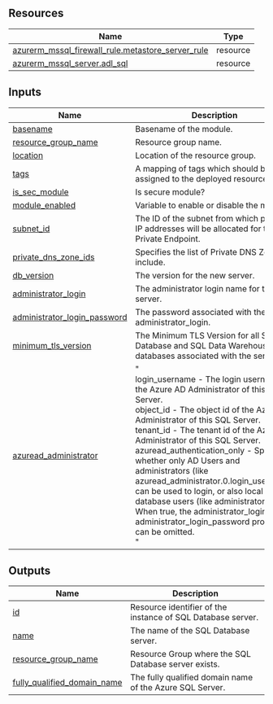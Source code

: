 <!-- BEGIN_TF_DOCS -->
## Resources

| Name | Type |
|------|------|
| [azurerm_mssql_firewall_rule.metastore_server_rule](https://registry.terraform.io/providers/hashicorp/azurerm/latest/docs/resources/mssql_firewall_rule) | resource |
| [azurerm_mssql_server.adl_sql](https://registry.terraform.io/providers/hashicorp/azurerm/latest/docs/resources/mssql_server) | resource |

## Inputs

| Name | Description | Type | Default | Required |
|------|-------------|------|---------|:--------:|
| <a name="input_basename"></a> [basename](#input\_basename) | Basename of the module. | `string` | n/a | yes |
| <a name="input_resource_group_name"></a> [resource\_group\_name](#input\_resource\_group\_name) | Resource group name. | `string` | n/a | yes |
| <a name="input_location"></a> [location](#input\_location) | Location of the resource group. | `string` | n/a | yes |
| <a name="input_tags"></a> [tags](#input\_tags) | A mapping of tags which should be assigned to the deployed resource. | `map(string)` | `{}` | no |
| <a name="input_is_sec_module"></a> [is\_sec\_module](#input\_is\_sec\_module) | Is secure module? | `bool` | `true` | no |
| <a name="input_module_enabled"></a> [module\_enabled](#input\_module\_enabled) | Variable to enable or disable the module. | `bool` | `true` | no |
| <a name="input_subnet_id"></a> [subnet\_id](#input\_subnet\_id) | The ID of the subnet from which private IP addresses will be allocated for this Private Endpoint. | `string` | `""` | no |
| <a name="input_private_dns_zone_ids"></a> [private\_dns\_zone\_ids](#input\_private\_dns\_zone\_ids) | Specifies the list of Private DNS Zones to include. | `list(string)` | `[]` | no |
| <a name="input_db_version"></a> [db\_version](#input\_db\_version) | The version for the new server. | `string` | n/a | yes |
| <a name="input_administrator_login"></a> [administrator\_login](#input\_administrator\_login) | The administrator login name for the new server. | `string` | n/a | yes |
| <a name="input_administrator_login_password"></a> [administrator\_login\_password](#input\_administrator\_login\_password) | The password associated with the administrator\_login. | `string` | n/a | yes |
| <a name="input_minimum_tls_version"></a> [minimum\_tls\_version](#input\_minimum\_tls\_version) | The Minimum TLS Version for all SQL Database and SQL Data Warehouse databases associated with the server. | `string` | `"1.2"` | no |
| <a name="input_azuread_administrator"></a> [azuread\_administrator](#input\_azuread\_administrator) | "<br>        login\_username - The login username of the Azure AD Administrator of this SQL Server.<br>        object\_id - The object id of the Azure AD Administrator of this SQL Server.<br>        tenant\_id - The tenant id of the Azure AD Administrator of this SQL Server.<br>        azuread\_authentication\_only - Specifies whether only AD Users and administrators (like azuread\_administrator.0.login\_username) can be used to login, or also local database users (like administrator\_login). When true, the administrator\_login and administrator\_login\_password properties can be omitted.<br>    " | <pre>map(<br>    object(<br>      {<br>        login_username              = optional(string)<br>        object_id                   = optional(string)<br>        tenant_id                   = optional(string)<br>        azuread_authentication_only = optional(bool)<br>      }<br>    )<br>  )</pre> | `{}` | no |

## Outputs

| Name | Description |
|------|-------------|
| <a name="output_id"></a> [id](#output\_id) | Resource identifier of the instance of SQL Database server. |
| <a name="output_name"></a> [name](#output\_name) | The name of the SQL Database server. |
| <a name="output_resource_group_name"></a> [resource\_group\_name](#output\_resource\_group\_name) | Resource Group where the SQL Database server exists. |
| <a name="output_fully_qualified_domain_name"></a> [fully\_qualified\_domain\_name](#output\_fully\_qualified\_domain\_name) | The fully qualified domain name of the Azure SQL Server. |
<!-- END_TF_DOCS -->
